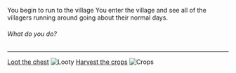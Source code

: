 You begin to run to the village
You enter the village and see all of the villagers running around going about their normal days.
###### What do you do?
---
[Loot the chest](4-crime.md)
![Looty](https://i.ytimg.com/vi/CBxHbd9eDq4/maxresdefault.jpg)
[Harvest the crops](5-harvest.md)
![Crops](https://i.redd.it/s7xzq9zkqps01.png)